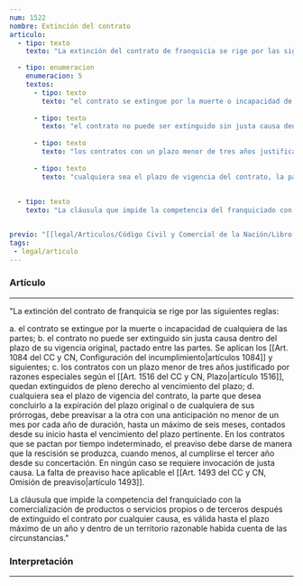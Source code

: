 ```yaml
---
num: 1522
nombre: Extinción del contrato
articulo: 
  - tipo: texto
    texto: "La extinción del contrato de franquicia se rige por las siguientes reglas:"

  - tipo: enumeracion
    enumeracion: 5
    textos:
      - tipo: texto
        texto: "el contrato se extingue por la muerte o incapacidad de cualquiera de las partes;"
    
      - tipo: texto
        texto: "el contrato no puede ser extinguido sin justa causa dentro del plazo de su vigencia original, pactado entre las partes. Se aplican los artículos 1084 y siguientes;"
    
      - tipo: texto
        texto: "los contratos con un plazo menor de tres años justificado por razones especiales según el artículo 1516, quedan extinguidos de pleno derecho al vencimiento del plazo;"
    
      - tipo: texto
        texto: "cualquiera sea el plazo de vigencia del contrato, la parte que desea concluirlo a la expiración del plazo original o de cualquiera de sus prórrogas, debe preavisar a la otra con una anticipación no menor de un mes por cada año de duración, hasta un máximo de seis meses, contados desde su inicio hasta el vencimiento del plazo pertinente. En los contratos que se pactan por tiempo indeterminado, el preaviso debe darse de manera que la rescisión se produzca, cuando menos, al cumplirse el tercer año desde su concertación. En ningún caso se requiere invocación de justa causa. La falta de preaviso hace aplicable el artículo 1493."
    
    
  - tipo: texto
    texto: "La cláusula que impide la competencia del franquiciado con la comercialización de productos o servicios propios o de terceros después de extinguido el contrato por cualquier causa, es válida hasta el plazo máximo de un año y dentro de un territorio razonable habida cuenta de las circunstancias."


previo: "[[legal/Articulos/Código Civil y Comercial de la Nación/Libro Tercero/Título 4/Capítulo 19/Capítulo 19, Franquicia.md|Capítulo 19, Franquicia]]"
tags: 
 - legal/articulo
---
```

### Artículo
---
"La extinción del contrato de franquicia se rige por las siguientes reglas:

 a. el contrato se extingue por la muerte o incapacidad de cualquiera de las partes;
 b. el contrato no puede ser extinguido sin justa causa dentro del plazo de su vigencia original, pactado entre las partes. Se aplican los [[Art. 1084 del CC y CN, Configuración del incumplimiento|artículos 1084]] y siguientes;
 c. los contratos con un plazo menor de tres años justificado por razones especiales según el [[Art. 1516 del CC y CN, Plazo|artículo 1516]], quedan extinguidos de pleno derecho al vencimiento del plazo;
 d. cualquiera sea el plazo de vigencia del contrato, la parte que desea concluirlo a la expiración del plazo original o de cualquiera de sus prórrogas, debe preavisar a la otra con una anticipación no menor de un mes por cada año de duración, hasta un máximo de seis meses, contados desde su inicio hasta el vencimiento del plazo pertinente. En los contratos que se pactan por tiempo indeterminado, el preaviso debe darse de manera que la rescisión se produzca, cuando menos, al cumplirse el tercer año desde su concertación. En ningún caso se requiere invocación de justa causa. La falta de preaviso hace aplicable el [[Art. 1493 del CC y CN, Omisión de preaviso|artículo 1493]].
 
La cláusula que impide la competencia del franquiciado con la comercialización de productos o servicios propios o de terceros después de extinguido el contrato por cualquier causa, es válida hasta el plazo máximo de un año y dentro de un territorio razonable habida cuenta de las circunstancias."

### Interpretación
---
